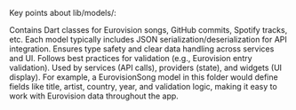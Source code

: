 Key points about lib/models/:

Contains Dart classes for Eurovision songs, GitHub commits, Spotify tracks, etc.
Each model typically includes JSON serialization/deserialization for API integration.
Ensures type safety and clear data handling across services and UI.
Follows best practices for validation (e.g., Eurovision entry validation).
Used by services (API calls), providers (state), and widgets (UI display).
For example, a EurovisionSong model in this folder would define fields like title, artist, country, year, and validation logic, making it easy to work with Eurovision data throughout the app.